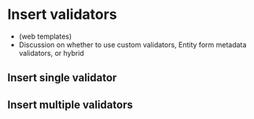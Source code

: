 # Insert validators

- (web templates)
- Discussion on whether to use custom validators, Entity form metadata validators, or hybrid


## Insert single validator


## Insert multiple validators
